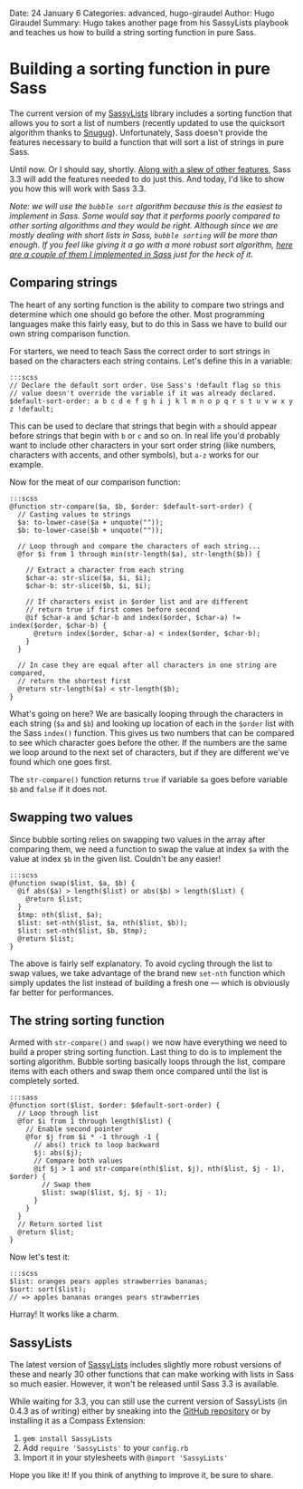 Date: 24 January 6
Categories: advanced, hugo-giraudel
Author: Hugo Giraudel
Summary: Hugo takes another page from his SassyLists playbook and teaches us how to build a string sorting function in pure Sass.

# Building a sorting function in pure Sass

The current version of my [SassyLists](http://sassylists.com) library includes a sorting function that allows you to sort a list of numbers (recently updated to use the quicksort algorithm thanks to [Snugug](http://twitter.com/snugug)). Unfortunately, Sass doesn't provide the features necessary to build a function that will sort a list of strings in pure Sass.

Until now. Or I should say, shortly. [Along with a slew of other features](http://davidwalsh.name/future-sass), Sass 3.3 will add the features needed to do just this. And today, I'd like to show you how this will work with Sass 3.3.

*Note: we will use the `bubble sort` algorithm because this is the easiest to implement in Sass. Some would say that it performs poorly compared to other sorting algorithms and they would be right. Although since we are mostly dealing with short lists in Sass, `bubble sorting` will be more than enough. If you feel like giving it a go with a more robust sort algorithm, [here are a couple of them I implemented in Sass](http://sassmeister.com/gist/8239322) just for the heck of it.*


## Comparing strings

The heart of any sorting function is the ability to compare two strings and determine which one should go before the other. Most programming languages make this fairly easy, but to do this in Sass we have to build our own string comparison function.

For starters, we need to teach Sass the correct order to sort strings in based on the characters each string contains. Let's define this in a variable:

    :::scss
    // Declare the default sort order. Use Sass's !default flag so this
    // value doesn't override the variable if it was already declared.
    $default-sort-order: a b c d e f g h i j k l m n o p q r s t u v w x y z !default;

This can be used to declare that strings that begin with `a` should appear before strings that begin with `b` or `c` and so on. In real life you'd probably want to include other characters in your sort order string (like numbers, characters with accents, and other symbols), but `a-z` works for our example.

Now for the meat of our comparison function:

    :::scss
    @function str-compare($a, $b, $order: $default-sort-order) {
      // Casting values to strings
      $a: to-lower-case($a + unquote(""));
      $b: to-lower-case($b + unquote(""));      

      // Loop through and compare the characters of each string...
      @for $i from 1 through min(str-length($a), str-length($b)) {

        // Extract a character from each string
        $char-a: str-slice($a, $i, $i);
        $char-b: str-slice($b, $i, $i);
        
        // If characters exist in $order list and are different
        // return true if first comes before second
        @if $char-a and $char-b and index($order, $char-a) != index($order, $char-b) {
          @return index($order, $char-a) < index($order, $char-b);
        }
      }
      
      // In case they are equal after all characters in one string are compared,
      // return the shortest first
      @return str-length($a) < str-length($b);
    }
   
What's going on here? We are basically looping through the characters in each string (`$a` and `$b`) and looking up location of each in the `$order` list with the Sass `index()` function. This gives us two numbers that can be compared to see which character goes before the other. If the numbers are the same we loop around to the next set of characters, but if they are different we've found which one goes first.

The `str-compare()` function returns `true` if variable `$a` goes before variable `$b` and `false` if it does not.


## Swapping two values

Since bubble sorting relies on swapping two values in the array after comparing them, we need a function to swap the value at index `$a` with the value at index `$b` in the given list. Couldn't be any easier!

    :::scss
    @function swap($list, $a, $b) {
      @if abs($a) > length($list) or abs($b) > length($list) {
        @return $list;
      }
      $tmp: nth($list, $a);
      $list: set-nth($list, $a, nth($list, $b));
      $list: set-nth($list, $b, $tmp);
      @return $list;
    }

The above is fairly self explanatory. To avoid cycling through the list to swap values, we take advantage of the brand new `set-nth` function which simply updates the list instead of building a fresh one &mdash; which is obviously far better for performances.

## The string sorting function

Armed with `str-compare()` and `swap()` we now have everything we need to build a proper string sorting function. Last thing to do is to implement the sorting algorithm. Bubble sorting basically loops through the list, compare items with each others and swap them once compared until the list is completely sorted.

    :::sass
    @function sort($list, $order: $default-sort-order) {
      // Loop through list
      @for $i from 1 through length($list) {
        // Enable second pointer
        @for $j from $i * -1 through -1 {
          // abs() trick to loop backward
          $j: abs($j);
          // Compare both values
          @if $j > 1 and str-compare(nth($list, $j), nth($list, $j - 1), $order) {
            // Swap them
            $list: swap($list, $j, $j - 1);
          }
        }
      }
      // Return sorted list
      @return $list;
    }


Now let's test it:

    :::scss
    $list: oranges pears apples strawberries bananas;
    $sort: sort($list);
    // => apples bananas oranges pears strawberries

Hurray! It works like a charm.


## SassyLists

The latest version of [SassyLists](http://sassylists.com/) includes slightly more robust versions of these and nearly 30 other functions that can make working with lists in Sass so much easier. However, it won't be released until Sass 3.3 is available.

While waiting for 3.3, you can still use the current version of SassyLists (in 0.4.3 as of writing) either by sneaking into the [GitHub repository](https://github.com/Team-Sass/SassyLists) or by installing it as a Compass Extension:

1. `gem install SassyLists`
2. Add `require 'SassyLists'` to your `config.rb`
3. Import it in your stylesheets with `@import 'SassyLists'`

Hope you like it! If you think of anything to improve it, be sure to share.
